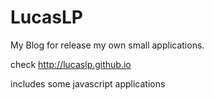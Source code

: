 # LucasLP
My Blog for release my own small applications.


check http://lucaslp.github.io

includes some javascript applications

